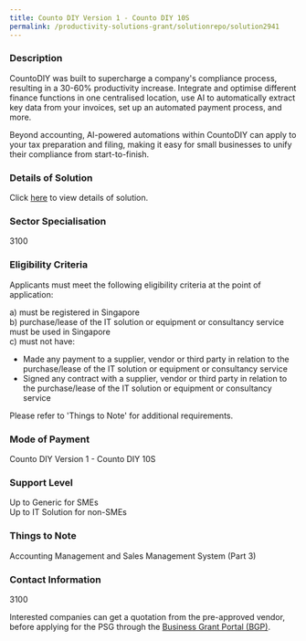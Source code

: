 ```yaml
---
title: Counto DIY Version 1 - Counto DIY 10S
permalink: /productivity-solutions-grant/solutionrepo/solution2941
---
```


### Description

CountoDIY was built to supercharge a company's compliance process, resulting in a 30-60% productivity increase. Integrate and optimise different finance functions in one centralised location, use AI to automatically extract key data from your invoices, set up an automated payment process, and more. 

Beyond accounting, AI-powered automations within CountoDIY can apply to your tax preparation and filing, making it easy for small businesses to unify their compliance from start-to-finish.

### Details of Solution

Click <a href='Xion.AI Pte Ltd' target='_blank' rel='noopener'>here</a> to view details of solution.

### Sector Specialisation

3100

### Eligibility Criteria

Applicants must meet the following eligibility criteria at the point of application:

a) must be registered in Singapore <br>
b) purchase/lease of the IT solution or equipment or consultancy service must be used in Singapore <br>
c) must not have:
- Made any payment to a supplier, vendor or third party in relation to the purchase/lease of the IT solution or equipment or consultancy service
- Signed any contract with a supplier, vendor or third party in relation to the purchase/lease of the IT solution or equipment or consultancy service

Please refer to 'Things to Note' for additional requirements.

### Mode of Payment
Counto DIY Version 1 - Counto DIY 10S

### Support Level
Up to Generic for SMEs <br>
Up to IT Solution for non-SMEs

### Things to Note
Accounting Management and Sales Management System (Part 3)

### Contact Information
3100

Interested companies can get a quotation from the pre-approved vendor, before applying for the PSG through the <a target='_blank' rel='noopener' href='https://www.businessgrants.gov.sg/'>Business Grant Portal (BGP)</a>.
